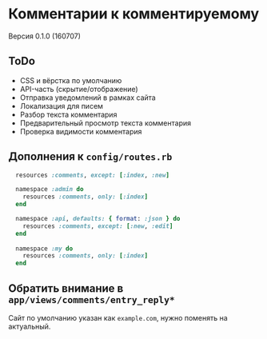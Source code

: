 Комментарии к комментируемому
=============================

Версия 0.1.0 (160707)

ToDo
----

 * CSS и вёрстка по умолчанию
 * API-часть (скрытие/отображение)
 * Отправка уведомлений в рамках сайта
 * Локализация для писем
 * Разбор текста комментария
 * Предварительный просмотр текста комментария
 * Проверка видимости комментария

Дополнения к `config/routes.rb`
------------------------

```ruby
  resources :comments, except: [:index, :new]

  namespace :admin do
    resources :comments, only: [:index]
  end

  namespace :api, defaults: { format: :json } do
    resources :comments, except: [:new, :edit]
  end
  
  namespace :my do
    resources :comments, only: [:index]
  end
```

Обратить внимание в `app/views/comments/entry_reply*`
-----------------------------------------------------

Сайт по умолчанию указан как `example.com`, нужно поменять 
на актуальный.
